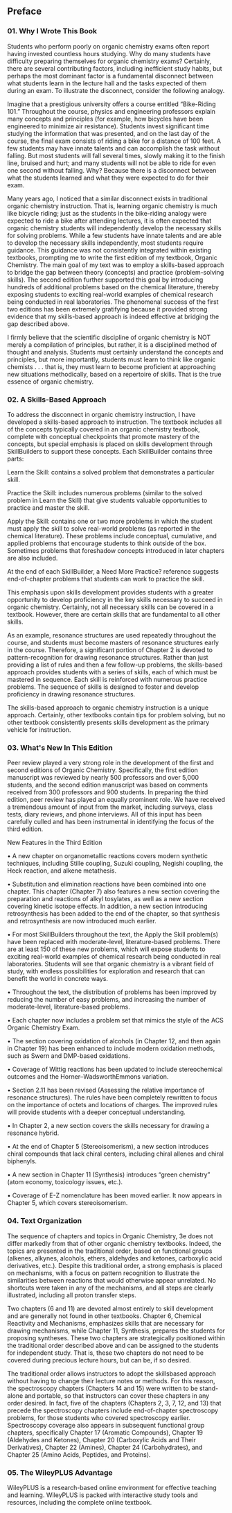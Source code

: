 ## Preface

### 01. Why I Wrote This Book

Students who perform poorly on organic chemistry exams often report having invested countless hours studying. Why do many students have difficulty preparing themselves for organic chemistry exams? Certainly, there are several contributing factors, including inefficient study habits, but perhaps the most dominant factor is a fundamental disconnect between what students learn in the lecture hall and the tasks expected of them during an exam. To illustrate the disconnect, consider the following analogy.

Imagine that a prestigious university offers a course entitled “Bike-Riding 101.” Throughout the course, physics and engineering professors explain many concepts and principles (for example, how bicycles have been engineered to minimize air resistance). Students invest significant time studying the information that was presented, and on the last day of the course, the final exam consists of riding a bike for a distance of 100 feet. A few students may have innate talents and can accomplish the task without falling. But most students will fall several times, slowly making it to the finish line, bruised and hurt; and many students will not be able to ride for even one second without falling. Why? Because there is a disconnect between what the students learned and what they were expected to do for their exam.

Many years ago, I noticed that a similar disconnect exists in traditional organic chemistry instruction. That is, learning organic chemistry is much like bicycle riding; just as the students in the bike-riding analogy were expected to ride a bike after attending lectures, it is often expected that organic chemistry students will independently develop the necessary skills for solving problems. While a few students have innate talents and are able to develop the necessary skills independently, most students require guidance. This guidance was not consistently integrated within existing textbooks, prompting me to write the first edition of my textbook, Organic Chemistry. The main goal of my text was to employ a skills-based approach to bridge the gap between theory (concepts) and practice (problem-solving skills). The second edition further supported this goal by introducing hundreds of additional problems based on the chemical literature, thereby exposing students to exciting real-world examples of chemical research being conducted in real laboratories. The phenomenal success of the first two editions has been extremely gratifying because it provided strong evidence that my skills-based approach is indeed effective at bridging the gap described above.

I firmly believe that the scientific discipline of organic chemistry is NOT merely a compilation of principles, but rather, it is a disciplined method of thought and analysis. Students must certainly understand the concepts and principles, but more importantly, students must learn to think like organic chemists . . . that is, they must learn to become proficient at approaching new situations methodically, based on a repertoire of skills. That is the true essence of organic chemistry.

### 02. A Skills-Based Approach

To address the disconnect in organic chemistry instruction, I have developed a skills-based approach to instruction. The textbook includes all of the concepts typically covered in an organic chemistry textbook, complete with conceptual checkpoints that promote mastery of the concepts, but special emphasis is placed on skills development through SkillBuilders to support these concepts. Each SkillBuilder contains three parts:

Learn the Skill: contains a solved problem that demonstrates a particular skill.

Practice the Skill: includes numerous problems (similar to the solved problem in Learn the Skill) that give students valuable opportunities to practice and master the skill.

Apply the Skill: contains one or two more problems in which the student must apply the skill to solve real-world problems (as reported in the chemical literature). These problems include conceptual, cumulative, and applied problems that encourage students to think outside of the box. Sometimes problems that foreshadow concepts introduced in later chapters are also included.

At the end of each SkillBuilder, a Need More Practice? reference suggests end-of-chapter problems that students can work to practice the skill.

This emphasis upon skills development provides students with a greater opportunity to develop proficiency in the key skills necessary to succeed in organic chemistry. Certainly, not all necessary skills can be covered in a textbook. However, there are certain skills that are fundamental to all other skills.

As an example, resonance structures are used repeatedly throughout the course, and students must become masters of resonance structures early in the course. Therefore, a significant portion of Chapter 2 is devoted to pattern-recognition for drawing resonance structures. Rather than just providing a list of rules and then a few follow-up problems, the skills-based approach provides students with a series of skills, each of which must be mastered in sequence. Each skill is reinforced with numerous practice problems. The sequence of skills is designed to foster and develop proficiency in drawing resonance structures.

The skills-based approach to organic chemistry instruction is a unique approach. Certainly, other textbooks contain tips for problem solving, but no other textbook consistently presents skills development as the primary vehicle for instruction.

### 03. What's New In This Edition

Peer review played a very strong role in the development of the first and second editions of Organic Chemistry. Specifically, the first edition manuscript was reviewed by nearly 500 professors and over 5,000 students, and the second edition manuscript was based on comments received from 300 professors and 900 students. In preparing the third edition, peer review has played an equally prominent role. We have received a tremendous amount of input from the market, including surveys, class tests, diary reviews, and phone interviews. All of this input has been carefully culled and has been instrumental in identifying the focus of the third edition.

New Features in the Third Edition

• A new chapter on organometallic reactions covers modern synthetic techniques, including Stille coupling, Suzuki coupling, Negishi coupling, the Heck reaction, and alkene metathesis.

• Substitution and elimination reactions have been combined into one chapter. This chapter (Chapter 7) also features a new section covering the preparation and reactions of alkyl tosylates, as well as a new section covering kinetic isotope effects. In addition, a new section introducing retrosynthesis has been added to the end of the chapter, so that synthesis and retrosynthesis are now introduced much earlier.

• For most SkillBuilders throughout the text, the Apply the Skill problem(s) have been replaced with moderate-level, literature-based problems. There are at least 150 of these new problems, which will expose students to exciting real-world examples of chemical research being conducted in real laboratories. Students will see that organic chemistry is a vibrant field of study, with endless possibilities for exploration and research that can benefit the world in concrete ways.

• Throughout the text, the distribution of problems has been improved by reducing the number of easy problems, and increasing the number of moderate-level, literature-based problems.

• Each chapter now includes a problem set that mimics the style of the ACS Organic Chemistry Exam.

• The section covering oxidation of alcohols (in Chapter 12, and then again in Chapter 19) has been enhanced to include modern oxidation methods, such as Swern and DMP-based oxidations.

• Coverage of Wittig reactions has been updated to include stereochemical outcomes and the Horner–WadsworthEmmons variation.

• Section 2.11 has been revised (Assessing the relative importance of resonance structures). The rules have been completely rewritten to focus on the importance of octets and locations of charges. The improved rules will provide students with a deeper conceptual understanding.

• In Chapter 2, a new section covers the skills necessary for drawing a resonance hybrid.

• At the end of Chapter 5 (Stereoisomerism), a new section introduces chiral compounds that lack chiral centers, including chiral allenes and chiral biphenyls.

• A new section in Chapter 11 (Synthesis) introduces “green chemistry” (atom economy, toxicology issues, etc.).

• Coverage of E-Z nomenclature has been moved earlier. It now appears in Chapter 5, which covers stereoisomerism.

### 04. Text Organization

The sequence of chapters and topics in Organic Chemistry, 3e does not differ markedly from that of other organic chemistry textbooks. Indeed, the topics are presented in the traditional order, based on functional groups (alkenes, alkynes, alcohols, ethers, aldehydes and ketones, carboxylic acid derivatives, etc.). Despite this traditional order, a strong emphasis is placed on mechanisms, with a focus on pattern recognition to illustrate the similarities between reactions that would otherwise appear unrelated. No shortcuts were taken in any of the mechanisms, and all steps are clearly illustrated, including all proton transfer steps.

Two chapters (6 and 11) are devoted almost entirely to skill development and are generally not found in other textbooks. Chapter 6, Chemical Reactivity and Mechanisms, emphasizes skills that are necessary for drawing mechanisms, while Chapter 11, Synthesis, prepares the students for proposing syntheses. These two chapters are strategically positioned within the traditional order described above and can be assigned to the students for independent study. That is, these two chapters do not need to be covered during precious lecture hours, but can be, if so desired.

The traditional order allows instructors to adopt the skillsbased approach without having to change their lecture notes or methods. For this reason, the spectroscopy chapters (Chapters 14 and 15) were written to be stand-alone and portable, so that instructors can cover these chapters in any order desired. In fact, five of the chapters (Chapters 2, 3, 7, 12, and 13) that precede the spectroscopy chapters include end-of-chapter spectroscopy problems, for those students who covered spectroscopy earlier. Spectroscopy coverage also appears in subsequent functional group chapters, specifically Chapter 17 (Aromatic Compounds), Chapter 19 (Aldehydes and Ketones), Chapter 20 (Carboxylic Acids and Their Derivatives), Chapter 22 (Amines), Chapter 24 (Carbohydrates), and Chapter 25 (Amino Acids, Peptides, and Proteins).

### 05. The WileyPLUS Advantage

WileyPLUS is a research-based online environment for effective teaching and learning. WileyPLUS is packed with interactive study tools and resources, including the complete online textbook.